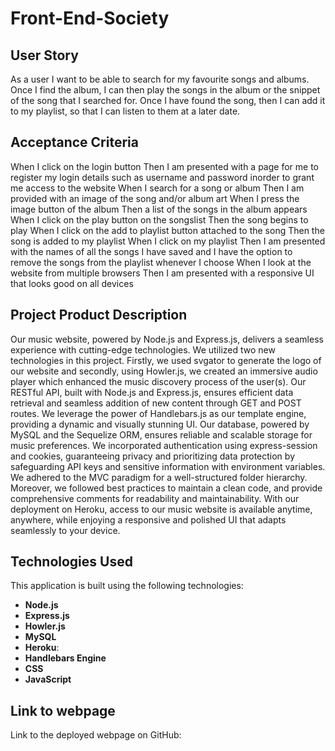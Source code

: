 # Front-End-Society

## User Story

As a user I want to be able to search for my favourite songs and albums. Once I find the album, I can then play the songs in the album or the snippet of the song that I searched for. Once I have found the song, then I can add it to my playlist, so that I can listen to them at a later date.

## Acceptance Criteria

When I click on the login button
Then I am presented with a page for me to register my login details such as username and password inorder to grant me access to the website
When I search for a song or album
Then I am provided with an image of the song and/or album art
When I press the image button of the album
Then a list of the songs in the album appears
When I click on the play button on the songslist
Then the song begins to play
When I click on the add to playlist button attached to the song
Then the song is added to my playlist
When I click on my playlist
Then I am presented with the names of all the songs I have saved and I have the option to remove the songs from the playlist whenever I choose
When I look at the website from multiple browsers
Then I am presented with a responsive UI that looks good on all devices

## Project Product Description

Our music website, powered by Node.js and Express.js, delivers a seamless experience with cutting-edge technologies.
We utilized two new technologies in this project.
Firstly, we used svgator to generate the logo of our website
and secondly, using Howler.js, we created an immersive audio player which enhanced the music discovery process of the user(s).
Our RESTful API, built with Node.js and Express.js, ensures efficient data retrieval and seamless addition of new content through GET and POST routes.
We leverage the power of Handlebars.js as our template engine, providing a dynamic and visually stunning UI.
Our database, powered by MySQL and the Sequelize ORM, ensures reliable and scalable storage for music preferences.
We incorporated authentication using express-session and cookies, guaranteeing privacy and prioritizing data protection by safeguarding API keys and sensitive information with environment variables.
We adhered to the MVC paradigm for a well-structured folder hierarchy. Moreover, we followed best practices to maintain a clean code, and provide comprehensive comments for readability and maintainability.
With our deployment on Heroku, access to our music website is available anytime, anywhere, while enjoying a responsive and polished UI that adapts seamlessly to your device.

## Technologies Used

This application is built using the following technologies:

- **Node.js**
- **Express.js**
- **Howler.js**
- **MySQL**
- **Heroku**:
- **Handlebars Engine**
- **CSS**
- **JavaScript**

## Link to webpage

Link to the deployed webpage on GitHub:

```

```
